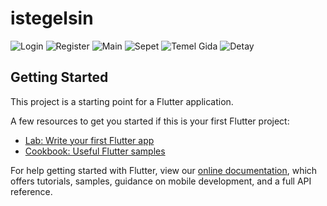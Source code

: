 # istegelsin
![Login](https://i.hizliresim.com/8c8r18y.jpg)
![Register](https://i.hizliresim.com/iu617e2.jpg)
![Main](https://i.hizliresim.com/baf6hdp.jpg)
![Sepet](https://i.hizliresim.com/9hv8iyo.jpg)
![Temel Gida](https://i.hizliresim.com/pdaospl.jpg)
![Detay](https://i.hizliresim.com/9ugq3aj.jpg)                    


## Getting Started

This project is a starting point for a Flutter application.

A few resources to get you started if this is your first Flutter project:

- [Lab: Write your first Flutter app](https://flutter.dev/docs/get-started/codelab)
- [Cookbook: Useful Flutter samples](https://flutter.dev/docs/cookbook)

For help getting started with Flutter, view our
[online documentation](https://flutter.dev/docs), which offers tutorials,
samples, guidance on mobile development, and a full API reference.
